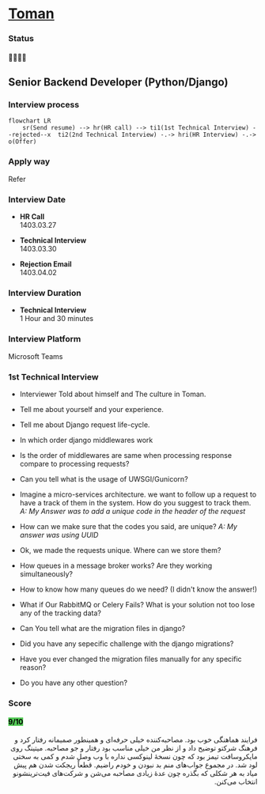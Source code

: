 # [Toman](https://tomanpay.net/)

### Status
#### 📜📞🔧❌
## Senior Backend Developer (Python/Django)
### Interview process
```mermaid
flowchart LR
    sr(Send resume) --> hr(HR call) --> ti1(1st Technical Interview) --rejected--x  ti2(2nd Technical Interview) -.-> hri(HR Interview) -.-> o(Offer)
```
### Apply way
Refer

### Interview Date

- **HR Call**<br /> 1403.03.27

- **Technical Interview** <br> 1403.03.30

- **Rejection Email** <br /> 1403.04.02

### Interview Duration
- **Technical Interview** <br> 1 Hour and 30 minutes

### Interview Platform
Microsoft Teams

### 1st Technical Interview

- Interviewer Told about himself and The culture in Toman.

- Tell me about yourself and your experience.

- Tell me about Django request life-cycle.

- In which order django middlewares work

- Is the order of middlewares are same when processing response compare to processing requests?

- Can you tell what is the usage of UWSGI/Gunicorn?

- Imagine a micro-services architecture. we want to follow up a request to have a track of them in the system. How do you suggest to track them. _A: My Answer was to add a unique code in the header of the request_

- How can we make sure that the codes you said, are unique? _A: My answer was using UUID_

- Ok, we made the requests unique. Where can we store them?

- How queues in a message broker works? Are they working simultaneously?

- How to know how many queues do we need? (I didn't know the answer!)

- What if Our RabbitMQ or Celery Fails? What is your solution not too lose any of the tracking data?

- Can You tell what are the migration files in django?

- Did you have any sepecific challenge with the django migrations?

- Have you ever changed the migration files manually for any specific reason?

- Do you have any other question?

### Score
<h4><mark style="background-color:#54ca56">9/10</mark></h4>

<p dir="rtl">
فرایند هماهنگی خوب بود. مصاحبه‌کننده خیلی حرفه‌ای و همینطور صمیمانه رفتار کرد و فرهنگ شرکتو توضیح داد و از نظر من خیلی مناسب بود رفتار و جو مصاحبه. میتینگ روی مایکروسافت تیمز بود که چون نسخهٔ لینوکسی نداره با وب وصل شدم و کمی به سختی لود شد. در مجموع جواب‌های منم بد نبودن و خودم راضیم. قطعاً ریجکت شدن هم پیش میاد به هر شکلی که بگذره چون عدهٔ زیادی مصاحبه می‌شن و شرکت‌های فیت‌ترینشونو انتخاب می‌کنن.
</p>
